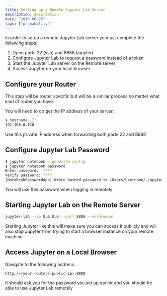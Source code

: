```yaml
---
title: Setting up a Remote Jupyter Lab Server
description: description
date: "2019-06-25"
tags: ["probability"]
---
```


In order to setup a remote Jupyter Lab server yo must complete the following steps:

1. Open ports 22 (ssh) and 8888 (jupyter)
2. Configure Jupyter Lab to request a password instead of a token 
3. Start the Jupyter Lab server on the Remote server
4. Access Jupyter on your local browser

## Configure your Router

This step will be router specific but will be a similar process no matter what kind of router you have.

You will need to do get the IP address of your server:

```bash
$ hostname -I
192.168.0.120
```

Use this private IP address when forwarding both ports 22 and 8888

## Configure Jupyter Lab Password

```bash
$ jupyter notebook --generate-config
$ jupyter notebook password
Enter password:  ****
Verify password: ****
[NotebookPasswordApp] Wrote hashed password to /Users/username/.jupyter/jupyter_notebook_config.json
```

You will use this password when logging in remotely

## Starting Jupyter Lab on the Remote Server

```bash
jupyter-lab --ip 0.0.0.0 --port 8888 --no-browser
```

Starting Jupyter like this will make sure you can access it publicly and will also stop Jupyter from trying to start a browser instance on your remote machine

## Access Jupyter on a Local Browser

Navigate to the following address:

```bash
http://<your-routers-public-ip>:8888
```

It should ask you for the password you set up earlier and you should be able to use Jupyter Lab remotely